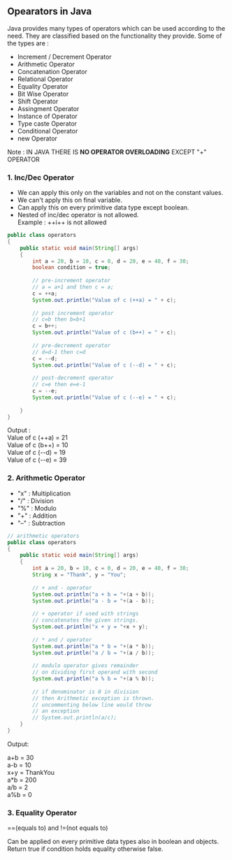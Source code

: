 ## Opearators in Java  

Java provides many types of operators which can be used according to the need. They are classified based on the functionality they provide. Some of the types are :  

  * Increment / Decrement Operator  
  * Arithmetic Operator  
  * Concatenation Operator  
  * Relational Operator  
  * Equality Operator  
  * Bit Wise Operator  
  * Shift Operator  
  * Assingment Operator  
  * Instance of Operator  
  * Type caste Operator  
  * Conditional Operator  
  * new Operator  

Note : IN JAVA THERE IS **NO OPERATOR OVERLOADING** EXCEPT "+" OPERATOR  

### 1. Inc/Dec Operator  

  * We can apply this only on the variables and not on the constant values.  
  * We can't apply this on final variable.  
  * Can apply this on every primitive data type except boolean.  
  * Nested of inc/dec operator is not allowed.  
  Example : ++i++ is not allowed  

```java
public class operators  
{ 
    public static void main(String[] args)  
    { 
        int a = 20, b = 10, c = 0, d = 20, e = 40, f = 30; 
        boolean condition = true; 
  
        // pre-increment operator 
        // a = a+1 and then c = a; 
        c = ++a; 
        System.out.println("Value of c (++a) = " + c); 
  
        // post increment operator 
        // c=b then b=b+1 
        c = b++; 
        System.out.println("Value of c (b++) = " + c); 
  
        // pre-decrement operator 
        // d=d-1 then c=d 
        c = --d; 
        System.out.println("Value of c (--d) = " + c); 
  
        // post-decrement operator 
        // c=e then e=e-1 
        c = --e; 
        System.out.println("Value of c (--e) = " + c); 
  
    } 
}
```
Output :  
Value of c (++a) = 21  
Value of c (b++) = 10  
Value of c (--d) = 19  
Value of c (--e) = 39  

### 2. Arithmetic Operator  

  * "x" : Multiplication  
  * "/" : Division  
  * "%" : Modulo  
  * "+" : Addition  
  * "–" : Subtraction  
  
```java
// arithmetic operators 
public class operators  
{ 
    public static void main(String[] args)  
    { 
        int a = 20, b = 10, c = 0, d = 20, e = 40, f = 30; 
        String x = "Thank", y = "You"; 
  
        // + and - operator 
        System.out.println("a + b = "+(a + b)); 
        System.out.println("a - b = "+(a - b)); 
  
        // + operator if used with strings 
        // concatenates the given strings. 
        System.out.println("x + y = "+x + y); 
  
        // * and / operator 
        System.out.println("a * b = "+(a * b)); 
        System.out.println("a / b = "+(a / b)); 
  
        // modulo operator gives remainder 
        // on dividing first operand with second 
        System.out.println("a % b = "+(a % b)); 
  
        // if denominator is 0 in division 
        // then Arithmetic exception is thrown. 
        // uncommenting below line would throw 
        // an exception 
        // System.out.println(a/c); 
    } 
} 
```  

Output:  

a+b = 30  
a-b = 10  
x+y = ThankYou  
a*b = 200  
a/b = 2  
a%b = 0  

### 3. Equality Operator  

==(equals to) and !=(not equals to)  

Can be applied on every primitive data types also in boolean and objects. Return true if condition holds equality otherwise false.